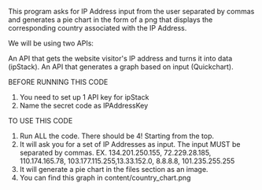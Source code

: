 This program asks for IP Address input from the user separated by commas and generates a pie chart in the form of a png that displays the corresponding country associated with the IP Address.

We will be using two APIs:

An API that gets the website visitor's IP address and turns it into data (ipStack).
An API that generates a graph based on input (Quickchart).

BEFORE RUNNING THIS CODE
1. You need to set up 1 API key for ipStack
2. Name the secret code as IPAddressKey

TO USE THIS CODE
1. Run ALL the code. There should be 4! Starting from the top.
2. It will ask you for a set of IP Addresses as input. The input MUST be separated by commas.
EX. 134.201.250.155, 72.229.28.185, 110.174.165.78, 103.177.115.255,13.33.152.0, 8.8.8.8, 101.235.255.255
3. It will generate a pie chart in the files section as an image.
4. You can find this graph in content/country_chart.png



